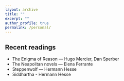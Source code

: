 ```yaml
---
layout: archive
title: ""
excerpt: ""
author_profile: true
permalink: /personal/
---
```


## Recent readings
- The Enigma of Reason — Hugo Mercier, Dan Sperber
- The Neapolitan novels — Elena Ferrante
- Steppenwolf — Hermann Hesse
- Siddhartha - Hermann Hesse




